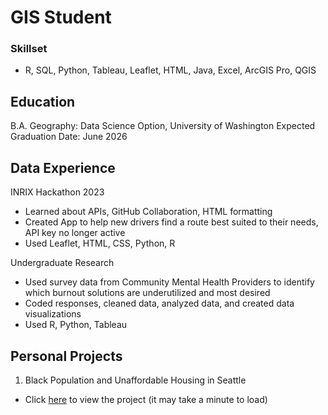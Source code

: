 # GIS Student

### Skillset
- R, SQL, Python, Tableau, Leaflet, HTML, Java, Excel, ArcGIS Pro, QGIS

## Education
B.A. Geography: Data Science Option, University of Washington
Expected Graduation Date: June 2026

## Data Experience
INRIX Hackathon 2023
- Learned about APIs, GitHub Collaboration, HTML formatting
- Created App to help new drivers find a route best suited to their needs, API key no longer active
- Used Leaflet, HTML, CSS, Python, R

Undergraduate Research
- Used survey data from Community Mental Health Providers to identify which burnout solutions are underutilized and most desired
- Coded responses, cleaned data, analyzed data, and created data visualizations
- Used R, Python, Tableau
  
## Personal Projects
1. Black Population and Unaffordable Housing in Seattle
- Click [here](https://html-preview.github.io/?url=https://github.com/kaibailey2/kaibailey2.github.io/blob/main/project1.html) to view the project (it may take a minute to load)
